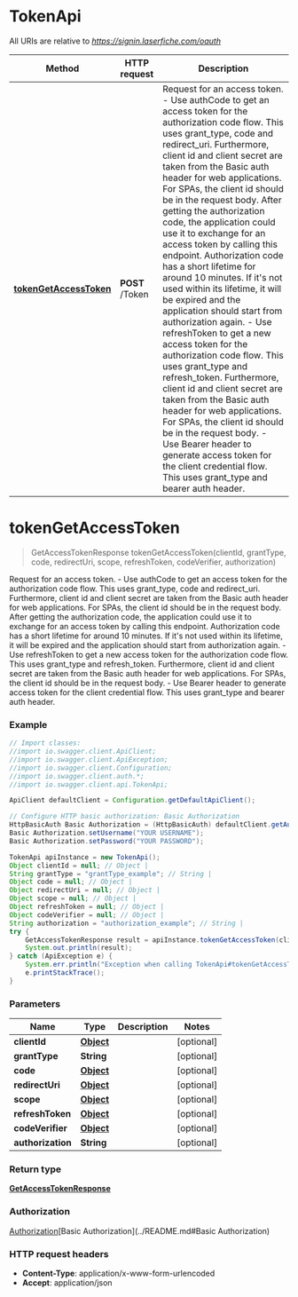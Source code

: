 # TokenApi

All URIs are relative to *https://signin.laserfiche.com/oauth*

Method | HTTP request | Description
------------- | ------------- | -------------
[**tokenGetAccessToken**](TokenApi.md#tokenGetAccessToken) | **POST** /Token | Request for an access token. - Use authCode to get an access token for the authorization code flow. This uses grant_type, code and redirect_uri. Furthermore, client id and client secret are taken from the Basic auth header for web applications. For SPAs, the client id should be in the request body. After getting the authorization code, the application could use it to exchange for an access token by calling this endpoint. Authorization code has a short lifetime for around 10 minutes. If it&#x27;s not used within its lifetime, it will be expired and the application should start from authorization again. - Use refreshToken to get a new access token for the authorization code flow. This uses grant_type and refresh_token. Furthermore, client id and client secret are taken from the Basic auth header for web applications. For SPAs, the client id should be in the request body. - Use Bearer header to generate access token for the client credential flow. This uses grant_type and bearer auth header.

<a name="tokenGetAccessToken"></a>
# **tokenGetAccessToken**
> GetAccessTokenResponse tokenGetAccessToken(clientId, grantType, code, redirectUri, scope, refreshToken, codeVerifier, authorization)

Request for an access token. - Use authCode to get an access token for the authorization code flow. This uses grant_type, code and redirect_uri. Furthermore, client id and client secret are taken from the Basic auth header for web applications. For SPAs, the client id should be in the request body. After getting the authorization code, the application could use it to exchange for an access token by calling this endpoint. Authorization code has a short lifetime for around 10 minutes. If it&#x27;s not used within its lifetime, it will be expired and the application should start from authorization again. - Use refreshToken to get a new access token for the authorization code flow. This uses grant_type and refresh_token. Furthermore, client id and client secret are taken from the Basic auth header for web applications. For SPAs, the client id should be in the request body. - Use Bearer header to generate access token for the client credential flow. This uses grant_type and bearer auth header.

### Example
```java
// Import classes:
//import io.swagger.client.ApiClient;
//import io.swagger.client.ApiException;
//import io.swagger.client.Configuration;
//import io.swagger.client.auth.*;
//import io.swagger.client.api.TokenApi;

ApiClient defaultClient = Configuration.getDefaultApiClient();

// Configure HTTP basic authorization: Basic Authorization
HttpBasicAuth Basic Authorization = (HttpBasicAuth) defaultClient.getAuthentication("Basic Authorization");
Basic Authorization.setUsername("YOUR USERNAME");
Basic Authorization.setPassword("YOUR PASSWORD");

TokenApi apiInstance = new TokenApi();
Object clientId = null; // Object | 
String grantType = "grantType_example"; // String | 
Object code = null; // Object | 
Object redirectUri = null; // Object | 
Object scope = null; // Object | 
Object refreshToken = null; // Object | 
Object codeVerifier = null; // Object | 
String authorization = "authorization_example"; // String | 
try {
    GetAccessTokenResponse result = apiInstance.tokenGetAccessToken(clientId, grantType, code, redirectUri, scope, refreshToken, codeVerifier, authorization);
    System.out.println(result);
} catch (ApiException e) {
    System.err.println("Exception when calling TokenApi#tokenGetAccessToken");
    e.printStackTrace();
}
```

### Parameters

Name | Type | Description  | Notes
------------- | ------------- | ------------- | -------------
 **clientId** | [**Object**](.md)|  | [optional]
 **grantType** | **String**|  | [optional]
 **code** | [**Object**](.md)|  | [optional]
 **redirectUri** | [**Object**](.md)|  | [optional]
 **scope** | [**Object**](.md)|  | [optional]
 **refreshToken** | [**Object**](.md)|  | [optional]
 **codeVerifier** | [**Object**](.md)|  | [optional]
 **authorization** | **String**|  | [optional]

### Return type

[**GetAccessTokenResponse**](GetAccessTokenResponse.md)

### Authorization

[Authorization](../README.md#Authorization)[Basic Authorization](../README.md#Basic Authorization)

### HTTP request headers

 - **Content-Type**: application/x-www-form-urlencoded
 - **Accept**: application/json

